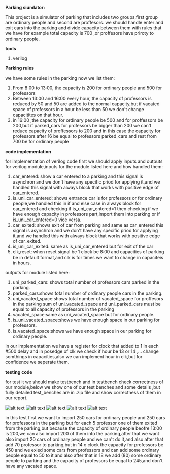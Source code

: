 **Parking siumlator:**

This project is a simulator of parking that includes two groups,first group are ordinary people 
and second are proffesors.
we should handle enter and exit cars into the parking and divide capacity between them with rules
that we have for example total capacity is 700 ,or proffesors have priroty to ordinary people.

**tools**

1. verilog

**Parking rules**

we have some rules in the parking now we list them:

1. From 8:00 to 13:00, the capacity is 200 for ordinary people and 500 for professors
2. Between 13:00 and 16:00 every hour, the capacity of professors is reduced by 50 and 50 are added to the normal capacity,but if vacated space of professors in a hour be less than 50 we don't change capacitites on that hour.
3. in 16:00 ,the capacity for ordinary people be 500 and for proffessors be 200,but if parked_cars for professors be bigger than 200 we can't reduce capacity of proffessors to 200 and in this case the capacity for professors after 16 be equal to professors parked_cars and rest from 700 be for ordinary people

**code implementation**

for implementation of verilog code first we should apply inputs and outputs for verilog module,inputs for the module listed here and how handled them:

1. car_entered: show a car entered to a parking and this signal is asynchron and we don't have any specific priod for applying it,and we handled this signal with always block that works with positive edge of car_entered.
2. is_uni_car_entered: shows entrance car is for professors or for ordinary people,we handled this in if and else case in always block for car_entered and checking if is_uni_car_entered=1 then checking if we have enough capacity in professors part,import them into parking or if is_uni_car_entered=0 vice versa.
3. car_exited: shows exit of car from parking and same as car_entered this signal is asynchron and we don't have any specific priod for applying it,and we handled this with always block that works with positive edge of car_exited.
4. is_uni_car_exited: same as is_uni_car_entered but for exit of the car
5. clk,reset: when reset signal be 1 clock be 8:00 and capacities of parking be in default format,and clk is for times we want to change in capaciteis in hours.

outputs for module listed here:

1. uni_parked_cars: shows total number of professors cars parked in the parking.
2. parked_cars:shows total number of ordinary people cars in the parking.
3. uni_vacated_space:shows total number of vacated_space for proffesors in the parking sum of uni_vacated_space and uni_parked_cars must be equal to all capacity of professors in the parking
4. vacated_space:same as uni_vacated_space but for ordinary people.
5. is_uni_vacated_space:shows we have enough space in our parking for professors.
6. is_vacated_space:shows we have enough space in our parking for ordinary people.

in our implementation we have a register for clock that added to 1 in each #500 delay and in posedge of clk we check if hour be 13 or 14 ,... change somthings in capacities,also we can implement hour in clk,but for confidence we seperate them.


**testing code**

for test it we should make testbench and in testbench check correctness of our module,below we show one of our test benches and some details ,but fully detailed test_benches are in .zip file and show correctness of them in our report.

![alt text](https://imgurl.ir/uploads/b55200_Screenshot_1460.png)
![alt text](https://imgurl.ir/uploads/g617154_Screenshot_1461.png)
![alt text](https://imgurl.ir/uploads/b401654_Screenshot_1462.png)
![alt text](https://imgurl.ir/uploads/i6959_Screenshot_1463.png)
![alt text](https://imgurl.ir/uploads/k662433_Screenshot_1464.png)

in this test first we want to import 250 cars for ordinary people and 250 cars for professors in the parking but for each 5 professor one of them exited from the parking,but because the capacity of ordinary people beofre 13:00 is 200,we can also import 200 of them into the parking,after that we want also import 20 cars of ordinary people and we can't do it,and also after that add 70 professor to parking,but in 14 o clock the capacity for professors be 450 and we exied some cars from professors and can add some ordinary people equal to 50 to it,and also after that in 18 we add (80) some ordinary people to parking and the capacity of professors be euqal to 245,and don't have any vacated space.
